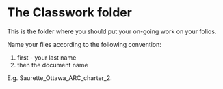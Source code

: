 # The Classwork folder
This is the folder where you should put your on-going work on your folios.

Name your files according to the following convention:

1. first - your last name
2. then the document name

E.g. Saurette_Ottawa_ARC_charter_2.
